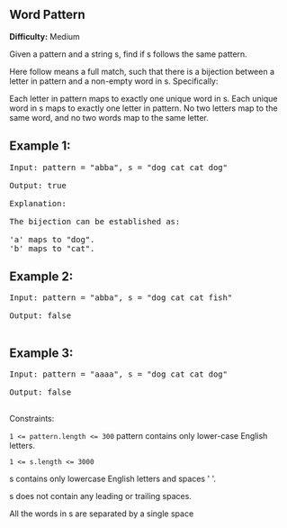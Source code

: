 ## Word Pattern

**Difficulty:** Medium

Given a pattern and a string s, find if s follows the same pattern.

Here follow means a full match, such that there is a bijection between a letter in pattern and a non-empty word in s. Specifically:

Each letter in pattern maps to exactly one unique word in s.
Each unique word in s maps to exactly one letter in pattern.
No two letters map to the same word, and no two words map to the same letter.

## Example 1:

<pre>
Input: pattern = "abba", s = "dog cat cat dog"

Output: true

Explanation:

The bijection can be established as:

'a' maps to "dog".
'b' maps to "cat".
</pre>

## Example 2:

<pre>
Input: pattern = "abba", s = "dog cat cat fish"

Output: false

</pre>

## Example 3:

<pre>
Input: pattern = "aaaa", s = "dog cat cat dog"

Output: false

</pre>

Constraints:

`1 <= pattern.length <= 300`
pattern contains only lower-case English letters.

`1 <= s.length <= 3000`

s contains only lowercase English letters and spaces ' '.

s does not contain any leading or trailing spaces.

All the words in s are separated by a single space
